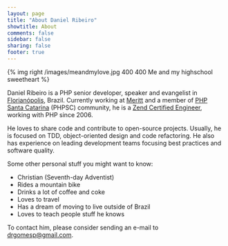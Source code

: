```yaml
---
layout: page
title: "About Daniel Ribeiro"
showtitle: About
comments: false
sidebar: false
sharing: false
footer: true
---
```


{% img right /images/meandmylove.jpg 400 400 Me and my highschool sweetheart %}

Daniel Ribeiro is a PHP senior developer, speaker and evangelist in [Florianópolis](http://en.wikipedia.org/wiki/Florian%C3%B3polis), Brazil. Currently working at [Meritt](http://www.meritt.com.br) and a member of [PHP Santa Catarina](http://www.phpsc.com.br/) (PHPSC) community, he is a [Zend Certified Engineer](http://www.zend.com/en/store/education/certification/yellow-pages.php#show-ClientCandidateID=ZEND021458), working with PHP since 2006.

He loves to share code and contribute to open-source projects. Usually, he is focused on TDD, object-oriented design and code refactoring. He also has experience on leading development teams focusing best practices and software quality.

Some other personal stuff you might want to know:

* Christian (Seventh-day Adventist)
* Rides a mountain bike
* Drinks a lot of coffee and coke
* Loves to travel
* Has a dream of moving to live outside of Brazil
* Loves to teach people stuff he knows

To contact him, please consider sending an e-mail to [drgomesp@gmail.com](mailto:drgomesp@gmail.com).